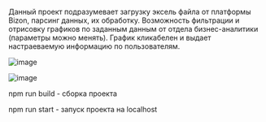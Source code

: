 Данный проект подразумевает загрузку эксель файла от платформы Bizon, парсинг данных, их обработку. Возможность фильтрации и отрисовку графиков по заданным данным от отдела бизнес-аналитики (параметры можно менять). График кликабелен и выдает настраеваемую информацию по пользователям.

![image](https://user-images.githubusercontent.com/102058870/220959155-48277fa2-8e44-43cf-9ded-1e22ec4348be.png)

![image](https://user-images.githubusercontent.com/102058870/220958644-103f59b8-dfeb-4ce7-8c9b-e263d7d3c6df.png)

npm run build - сборка проекта

npm run start - запуск проекта на localhost
